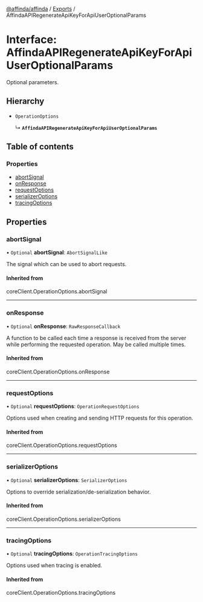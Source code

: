 [@affinda/affinda](../README.md) / [Exports](../modules.md) / AffindaAPIRegenerateApiKeyForApiUserOptionalParams

# Interface: AffindaAPIRegenerateApiKeyForApiUserOptionalParams

Optional parameters.

## Hierarchy

- `OperationOptions`

  ↳ **`AffindaAPIRegenerateApiKeyForApiUserOptionalParams`**

## Table of contents

### Properties

- [abortSignal](AffindaAPIRegenerateApiKeyForApiUserOptionalParams.md#abortsignal)
- [onResponse](AffindaAPIRegenerateApiKeyForApiUserOptionalParams.md#onresponse)
- [requestOptions](AffindaAPIRegenerateApiKeyForApiUserOptionalParams.md#requestoptions)
- [serializerOptions](AffindaAPIRegenerateApiKeyForApiUserOptionalParams.md#serializeroptions)
- [tracingOptions](AffindaAPIRegenerateApiKeyForApiUserOptionalParams.md#tracingoptions)

## Properties

### abortSignal

• `Optional` **abortSignal**: `AbortSignalLike`

The signal which can be used to abort requests.

#### Inherited from

coreClient.OperationOptions.abortSignal

___

### onResponse

• `Optional` **onResponse**: `RawResponseCallback`

A function to be called each time a response is received from the server
while performing the requested operation.
May be called multiple times.

#### Inherited from

coreClient.OperationOptions.onResponse

___

### requestOptions

• `Optional` **requestOptions**: `OperationRequestOptions`

Options used when creating and sending HTTP requests for this operation.

#### Inherited from

coreClient.OperationOptions.requestOptions

___

### serializerOptions

• `Optional` **serializerOptions**: `SerializerOptions`

Options to override serialization/de-serialization behavior.

#### Inherited from

coreClient.OperationOptions.serializerOptions

___

### tracingOptions

• `Optional` **tracingOptions**: `OperationTracingOptions`

Options used when tracing is enabled.

#### Inherited from

coreClient.OperationOptions.tracingOptions
